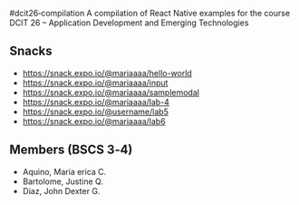 #dcit26‐compilation
A compilation of React Native examples for the course DCIT 26 – Application Development and
Emerging Technologies

## Snacks
* https://snack.expo.io/@mariaaaa/hello-world
* https://snack.expo.io/@mariaaaa/input
* https://snack.expo.io/@mariaaaa/samplemodal
* https://snack.expo.io/@mariaaaa/lab-4
* https://snack.expo.io/@username/lab5
* https://snack.expo.io/@mariaaaa/lab6

## Members (BSCS 3‐4)
* Aquino, Maria erica C.
* Bartolome, Justine Q.
* Diaz, John Dexter G.
